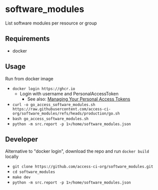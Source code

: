 # software_modules
List software modules per resource or group


## Requirements
* docker


## Usage
Run from docker image
* `docker login https://ghcr.io`
  * Login with username and PersonalAccessToken
    * See also: [Managing Your Personal Access Tokens](https://docs.github.com/en/authentication/keeping-your-account-and-data-secure/managing-your-personal-access-tokens)
* `curl -o go_access_software_modules.sh
  https://raw.githubusercontent.com/access-ci-org/software_modules/refs/heads/production/go.sh`
* `bash go_access_software_modules.sh`
* `python -m src.report -p 1>/home/software_modules.json`


## Developer
Alternative to "docker login", download the repo and run `docker build` locally
* `git clone https://github.com/access-ci-org/software_modules.git`
* `cd software_modules`
* `make dev`
* `python -m src.report -p 1>/home/software_modules.json`
